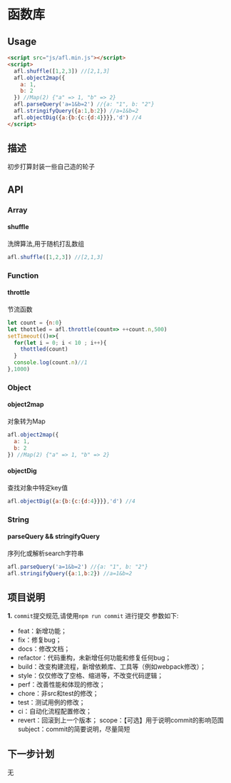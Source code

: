 # 函数库

## Usage

```html
<script src="js/afl.min.js"></script>
<script>
  afl.shuffle([1,2,3]) //[2,1,3]
  afl.object2map({
    a: 1,
    b: 2
  }) //Map(2) {"a" => 1, "b" => 2}
  afl.parseQuery('a=1&b=2') //{a: "1", b: "2"}
  afl.stringifyQuery({a:1,b:2}) //a=1&b=2
  afl.objectDig({a:{b:{c:{d:4}}}},'d') //4
</script>
```

## 描述

初步打算封装一些自己造的轮子

## API

### Array

#### shuffle

洗牌算法,用于随机打乱数组

```js
afl.shuffle([1,2,3]) //[2,1,3]
```

### Function

#### throttle

节流函数

```js
let count = {n:0}
let thottled = afl.throttle(count=> ++count.n,500)
setTimeout(()=>{
  for(let i = 0; i < 10 ; i++){
    thottled(count)
  }
  console.log(count.n)//1
},1000)
```

### Object

#### object2map

对象转为Map

```js
afl.object2map({
  a: 1,
  b: 2
}) //Map(2) {"a" => 1, "b" => 2}
```

#### objectDig

查找对象中特定key值

```js
afl.objectDig({a:{b:{c:{d:4}}}},'d') //4
```

### String

#### parseQuery && stringifyQuery

序列化或解析search字符串

```js
afl.parseQuery('a=1&b=2') //{a: "1", b: "2"}
afl.stringifyQuery({a:1,b:2}) //a=1&b=2
```

## 项目说明

**1.** `commit`提交规范,请使用`npm run commit` 进行提交
参数如下:

- feat：新增功能；
- fix：修复bug；
- docs：修改文档；
- refactor：代码重构，未新增任何功能和修复任何bug；
- build：改变构建流程，新增依赖库、工具等（例如webpack修改）；
- style：仅仅修改了空格、缩进等，不改变代码逻辑；
- perf：改善性能和体现的修改；
- chore：非src和test的修改；
- test：测试用例的修改；
- ci：自动化流程配置修改；
- revert：回滚到上一个版本；
scope：【可选】用于说明commit的影响范围
subject：commit的简要说明，尽量简短

## 下一步计划

无
